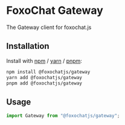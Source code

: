 # FoxoChat Gateway

The Gateway client for foxochat.js

## Installation

Install with [npm](https://www.npmjs.com/) / [yarn](https://yarnpkg.com) / [pnpm](https://pnpm.js.org/):

```sh
npm install @foxochatjs/gateway
yarn add @foxochatjs/gateway
pnpm add @foxochatjs/gateway
```

## Usage

```ts
import Gateway from "@foxochatjs/gateway";
```
